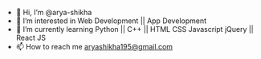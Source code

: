 - 👋 Hi, I’m @arya-shikha
- 👀 I’m interested in Web Development || App Development
- 🌱 I’m currently learning Python || C++ || HTML CSS Javascript jQuery || React JS
- 📫 How to reach me aryashikha195@gmail.com


<!---
arya-shikha/arya-shikha is a ✨ special ✨ repository because its `README.md` (this file) appears on your GitHub profile.
You can click the Preview link to take a look at your changes.
--->
